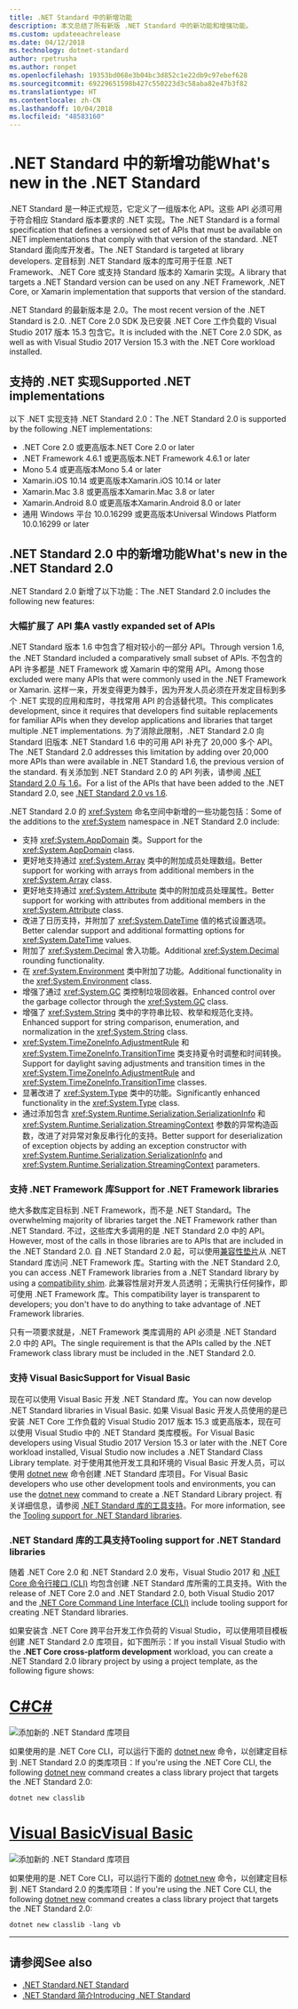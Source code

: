 ```yaml
---
title: .NET Standard 中的新增功能
description: 本文总结了所有新版 .NET Standard 中的新功能和增强功能。
ms.custom: updateeachrelease
ms.date: 04/12/2018
ms.technology: dotnet-standard
author: rpetrusha
ms.author: ronpet
ms.openlocfilehash: 19353bd068e3b04bc3d852c1e22db9c97ebef628
ms.sourcegitcommit: 69229651598b427c550223d3c58aba82e47b3f82
ms.translationtype: HT
ms.contentlocale: zh-CN
ms.lasthandoff: 10/04/2018
ms.locfileid: "48583160"
---
```

# <a name="whats-new-in-the-net-standard"></a><span data-ttu-id="bab14-103">.NET Standard 中的新增功能</span><span class="sxs-lookup"><span data-stu-id="bab14-103">What's new in the .NET Standard</span></span>

<span data-ttu-id="bab14-104">.NET Standard 是一种正式规范，它定义了一组版本化 API。这些 API 必须可用于符合相应 Standard 版本要求的 .NET 实现。</span><span class="sxs-lookup"><span data-stu-id="bab14-104">The .NET Standard is a formal specification that defines a versioned set of APIs that must be available on .NET implementations that comply with that version of the standard.</span></span> <span data-ttu-id="bab14-105">.NET Standard 面向库开发者。</span><span class="sxs-lookup"><span data-stu-id="bab14-105">The .NET Standard is targeted at library developers.</span></span> <span data-ttu-id="bab14-106">定目标到 .NET Standard 版本的库可用于任意 .NET Framework、.NET Core 或支持 Standard 版本的 Xamarin 实现。</span><span class="sxs-lookup"><span data-stu-id="bab14-106">A library that targets a .NET Standard version can be used on any .NET Framework, .NET Core, or Xamarin implementation that supports that version of the standard.</span></span>

<span data-ttu-id="bab14-107">.NET Standard 的最新版本是 2.0。</span><span class="sxs-lookup"><span data-stu-id="bab14-107">The most recent version of the .NET Standard is 2.0.</span></span> <span data-ttu-id="bab14-108">.NET Core 2.0 SDK 及已安装 .NET Core 工作负载的 Visual Studio 2017 版本 15.3 包含它。</span><span class="sxs-lookup"><span data-stu-id="bab14-108">It is included with the .NET Core 2.0 SDK, as well as with Visual Studio 2017 Version 15.3 with the .NET Core workload installed.</span></span>

## <a name="supported-net-implementations"></a><span data-ttu-id="bab14-109">支持的 .NET 实现</span><span class="sxs-lookup"><span data-stu-id="bab14-109">Supported .NET implementations</span></span>

<span data-ttu-id="bab14-110">以下 .NET 实现支持 .NET Standard 2.0：</span><span class="sxs-lookup"><span data-stu-id="bab14-110">The .NET Standard 2.0 is supported by the following .NET implementations:</span></span>

- <span data-ttu-id="bab14-111">.NET Core 2.0 或更高版本</span><span class="sxs-lookup"><span data-stu-id="bab14-111">.NET Core 2.0 or later</span></span>
- <span data-ttu-id="bab14-112">.NET Framework 4.6.1 或更高版本</span><span class="sxs-lookup"><span data-stu-id="bab14-112">.NET Framework 4.6.1 or later</span></span>
- <span data-ttu-id="bab14-113">Mono 5.4 或更高版本</span><span class="sxs-lookup"><span data-stu-id="bab14-113">Mono 5.4 or later</span></span>
- <span data-ttu-id="bab14-114">Xamarin.iOS 10.14 或更高版本</span><span class="sxs-lookup"><span data-stu-id="bab14-114">Xamarin.iOS 10.14 or later</span></span>
- <span data-ttu-id="bab14-115">Xamarin.Mac 3.8 或更高版本</span><span class="sxs-lookup"><span data-stu-id="bab14-115">Xamarin.Mac 3.8 or later</span></span>
- <span data-ttu-id="bab14-116">Xamarin.Android 8.0 或更高版本</span><span class="sxs-lookup"><span data-stu-id="bab14-116">Xamarin.Android 8.0 or later</span></span>
- <span data-ttu-id="bab14-117">通用 Windows 平台 10.0.16299 或更高版本</span><span class="sxs-lookup"><span data-stu-id="bab14-117">Universal Windows Platform 10.0.16299 or later</span></span>

## <a name="whats-new-in-the-net-standard-20"></a><span data-ttu-id="bab14-118">.NET Standard 2.0 中的新增功能</span><span class="sxs-lookup"><span data-stu-id="bab14-118">What's new in the .NET Standard 2.0</span></span>

<span data-ttu-id="bab14-119">.NET Standard 2.0 新增了以下功能：</span><span class="sxs-lookup"><span data-stu-id="bab14-119">The .NET Standard 2.0 includes the following new features:</span></span>

### <a name="a-vastly-expanded-set-of-apis"></a><span data-ttu-id="bab14-120">大幅扩展了 API 集</span><span class="sxs-lookup"><span data-stu-id="bab14-120">A vastly expanded set of APIs</span></span>

<span data-ttu-id="bab14-121">.NET Standard 版本 1.6 中包含了相对较小的一部分 API。</span><span class="sxs-lookup"><span data-stu-id="bab14-121">Through version 1.6, the .NET Standard included a comparatively small subset of APIs.</span></span> <span data-ttu-id="bab14-122">不包含的 API 许多都是 .NET Framework 或 Xamarin 中的常用 API。</span><span class="sxs-lookup"><span data-stu-id="bab14-122">Among those excluded were many APIs that were commonly used in the .NET Framework or Xamarin.</span></span> <span data-ttu-id="bab14-123">这样一来，开发变得更为棘手，因为开发人员必须在开发定目标到多个 .NET 实现的应用和库时，寻找常用 API 的合适替代项。</span><span class="sxs-lookup"><span data-stu-id="bab14-123">This complicates development, since it requires that developers find suitable replacements for familiar APIs when they develop applications and libraries that target multiple .NET implementations.</span></span> <span data-ttu-id="bab14-124">为了消除此限制，.NET Standard 2.0 向 Standard 旧版本 .NET Standard 1.6 中的可用 API 补充了 20,000 多个 API。</span><span class="sxs-lookup"><span data-stu-id="bab14-124">The .NET Standard 2.0 addresses this limitation by adding over 20,000 more APIs than were available in .NET Standard 1.6, the previous version of the standard.</span></span> <span data-ttu-id="bab14-125">有关添加到 .NET Standard 2.0 的 API 列表，请参阅 [.NET Standard 2.0 与 1.6](https://raw.githubusercontent.com/dotnet/standard/master/docs/versions/netstandard2.0_diff.md)。</span><span class="sxs-lookup"><span data-stu-id="bab14-125">For a list of the APIs that have been added to the .NET Standard 2.0, see [.NET Standard 2.0 vs 1.6](https://raw.githubusercontent.com/dotnet/standard/master/docs/versions/netstandard2.0_diff.md).</span></span>

<span data-ttu-id="bab14-126">.NET Standard 2.0 的 <xref:System> 命名空间中新增的一些功能包括：</span><span class="sxs-lookup"><span data-stu-id="bab14-126">Some of the additions to the <xref:System> namespace in .NET Standard 2.0 include:</span></span>

- <span data-ttu-id="bab14-127">支持 <xref:System.AppDomain> 类。</span><span class="sxs-lookup"><span data-stu-id="bab14-127">Support for the <xref:System.AppDomain> class.</span></span>
- <span data-ttu-id="bab14-128">更好地支持通过 <xref:System.Array> 类中的附加成员处理数组。</span><span class="sxs-lookup"><span data-stu-id="bab14-128">Better support for working with arrays from additional members in the <xref:System.Array> class.</span></span>
- <span data-ttu-id="bab14-129">更好地支持通过 <xref:System.Attribute> 类中的附加成员处理属性。</span><span class="sxs-lookup"><span data-stu-id="bab14-129">Better support for working with attributes from additional members in the <xref:System.Attribute> class.</span></span>
- <span data-ttu-id="bab14-130">改进了日历支持，并附加了 <xref:System.DateTime> 值的格式设置选项。</span><span class="sxs-lookup"><span data-stu-id="bab14-130">Better calendar support and additional formatting options for <xref:System.DateTime> values.</span></span>
- <span data-ttu-id="bab14-131">附加了 <xref:System.Decimal> 舍入功能。</span><span class="sxs-lookup"><span data-stu-id="bab14-131">Additional <xref:System.Decimal> rounding functionality.</span></span>
- <span data-ttu-id="bab14-132">在 <xref:System.Environment> 类中附加了功能。</span><span class="sxs-lookup"><span data-stu-id="bab14-132">Additional functionality in the <xref:System.Environment> class.</span></span>
- <span data-ttu-id="bab14-133">增强了通过 <xref:System.GC> 类控制垃圾回收器。</span><span class="sxs-lookup"><span data-stu-id="bab14-133">Enhanced control over the garbage collector through the <xref:System.GC> class.</span></span>
- <span data-ttu-id="bab14-134">增强了 <xref:System.String> 类中的字符串比较、枚举和规范化支持。</span><span class="sxs-lookup"><span data-stu-id="bab14-134">Enhanced support for string comparison, enumeration, and normalization in the <xref:System.String> class.</span></span>
- <span data-ttu-id="bab14-135"><xref:System.TimeZoneInfo.AdjustmentRule> 和 <xref:System.TimeZoneInfo.TransitionTime> 类支持夏令时调整和时间转换。</span><span class="sxs-lookup"><span data-stu-id="bab14-135">Support for daylight saving adjustments and transition times in the <xref:System.TimeZoneInfo.AdjustmentRule> and <xref:System.TimeZoneInfo.TransitionTime> classes.</span></span>
- <span data-ttu-id="bab14-136">显著改进了 <xref:System.Type> 类中的功能。</span><span class="sxs-lookup"><span data-stu-id="bab14-136">Significantly enhanced functionality in the <xref:System.Type> class.</span></span>
- <span data-ttu-id="bab14-137">通过添加包含 <xref:System.Runtime.Serialization.SerializationInfo> 和 <xref:System.Runtime.Serialization.StreamingContext> 参数的异常构造函数，改进了对异常对象反串行化的支持。</span><span class="sxs-lookup"><span data-stu-id="bab14-137">Better support for deserialization of exception objects by adding an exception constructor with <xref:System.Runtime.Serialization.SerializationInfo> and <xref:System.Runtime.Serialization.StreamingContext> parameters.</span></span>

### <a name="support-for-net-framework-libraries"></a><span data-ttu-id="bab14-138">支持 .NET Framework 库</span><span class="sxs-lookup"><span data-stu-id="bab14-138">Support for .NET Framework libraries</span></span>

<span data-ttu-id="bab14-139">绝大多数库定目标到 .NET Framework，而不是 .NET Standard。</span><span class="sxs-lookup"><span data-stu-id="bab14-139">The overwhelming majority of libraries target the .NET Framework rather than .NET Standard.</span></span> <span data-ttu-id="bab14-140">不过，这些库大多调用的是 .NET Standard 2.0 中的 API。</span><span class="sxs-lookup"><span data-stu-id="bab14-140">However, most of the calls in those libraries are to APIs that are included in the .NET Standard 2.0.</span></span> <span data-ttu-id="bab14-141">自 .NET Standard 2.0 起，可以使用[兼容性垫片](https://github.com/dotnet/standard/blob/master/docs/planning/netstandard-2.0/README.md#assembly-unification)从 .NET Standard 库访问 .NET Framework 库。</span><span class="sxs-lookup"><span data-stu-id="bab14-141">Starting with the .NET Standard 2.0, you can access .NET Framework libraries from a .NET Standard library by using a [compatibility shim](https://github.com/dotnet/standard/blob/master/docs/planning/netstandard-2.0/README.md#assembly-unification).</span></span> <span data-ttu-id="bab14-142">此兼容性层对开发人员透明；无需执行任何操作，即可使用 .NET Framework 库。</span><span class="sxs-lookup"><span data-stu-id="bab14-142">This compatibility layer is transparent to developers; you don't have to do anything to take advantage of .NET Framework libraries.</span></span>

<span data-ttu-id="bab14-143">只有一项要求就是，.NET Framework 类库调用的 API 必须是 .NET Standard 2.0 中的 API。</span><span class="sxs-lookup"><span data-stu-id="bab14-143">The single requirement is that the APIs called by the .NET Framework class library must be included in the .NET Standard 2.0.</span></span>

### <a name="support-for-visual-basic"></a><span data-ttu-id="bab14-144">支持 Visual Basic</span><span class="sxs-lookup"><span data-stu-id="bab14-144">Support for Visual Basic</span></span>

<span data-ttu-id="bab14-145">现在可以使用 Visual Basic 开发 .NET Standard 库。</span><span class="sxs-lookup"><span data-stu-id="bab14-145">You can now develop .NET Standard libraries in Visual Basic.</span></span> <span data-ttu-id="bab14-146">如果 Visual Basic 开发人员使用的是已安装 .NET Core 工作负载的 Visual Studio 2017 版本 15.3 或更高版本，现在可以使用 Visual Studio 中的 .NET Standard 类库模板。</span><span class="sxs-lookup"><span data-stu-id="bab14-146">For Visual Basic developers using Visual Studio 2017 Version 15.3 or later with the .NET Core workload installed, Visual Studio now includes a .NET Standard Class Library template.</span></span> <span data-ttu-id="bab14-147">对于使用其他开发工具和环境的 Visual Basic 开发人员，可以使用 [dotnet new](../../core/tools/dotnet-new.md) 命令创建 .NET Standard 库项目。</span><span class="sxs-lookup"><span data-stu-id="bab14-147">For Visual Basic developers who use other development tools and environments, you can use the [dotnet new](../../core/tools/dotnet-new.md) command to create a .NET Standard Library project.</span></span> <span data-ttu-id="bab14-148">有关详细信息，请参阅 [.NET Standard 库的工具支持](#tooling-support-for-net-standard-libraries)。</span><span class="sxs-lookup"><span data-stu-id="bab14-148">For more information, see the [Tooling support for .NET Standard libraries](#tooling-support-for-net-standard-libraries).</span></span>

### <a name="tooling-support-for-net-standard-libraries"></a><span data-ttu-id="bab14-149">.NET Standard 库的工具支持</span><span class="sxs-lookup"><span data-stu-id="bab14-149">Tooling support for .NET Standard libraries</span></span>

<span data-ttu-id="bab14-150">随着 .NET Core 2.0 和 .NET Standard 2.0 发布，Visual Studio 2017 和 [.NET Core 命令行接口 (CLI)](../../core/tools/index.md) 均包含创建 .NET Standard 库所需的工具支持。</span><span class="sxs-lookup"><span data-stu-id="bab14-150">With the release of .NET Core 2.0 and .NET Standard 2.0, both Visual Studio 2017 and the [.NET Core Command Line Interface (CLI)](../../core/tools/index.md) include tooling support for creating .NET Standard libraries.</span></span>

<span data-ttu-id="bab14-151">如果安装含 .NET Core 跨平台开发工作负荷的 Visual Studio，可以使用项目模板创建 .NET Standard 2.0 库项目，如下图所示：</span><span class="sxs-lookup"><span data-stu-id="bab14-151">If you install Visual Studio with the **.NET Core cross-platform development** workload, you can create a .NET Standard 2.0 library project by using a project template, as the following figure shows:</span></span>

# <a name="ctabcsharp"></a>[<span data-ttu-id="bab14-152">C#</span><span class="sxs-lookup"><span data-stu-id="bab14-152">C#</span></span>](#tab/csharp)

![添加新的 .NET Standard 库项目](./media/std-project-cs.png)

<span data-ttu-id="bab14-154">如果使用的是 .NET Core CLI，可以运行下面的 [dotnet new](../../core/tools/dotnet-new.md) 命令，以创建定目标到 .NET Standard 2.0 的类库项目：</span><span class="sxs-lookup"><span data-stu-id="bab14-154">If you're using the .NET Core CLI, the following [dotnet new](../../core/tools/dotnet-new.md) command creates a class library project that targets the .NET Standard 2.0:</span></span>

```
dotnet new classlib
```

# <a name="visual-basictabvb"></a>[<span data-ttu-id="bab14-155">Visual Basic</span><span class="sxs-lookup"><span data-stu-id="bab14-155">Visual Basic</span></span>](#tab/vb)

![添加新的 .NET Standard 库项目](./media/std-project-vb.png)

<span data-ttu-id="bab14-157">如果使用的是 .NET Core CLI，可以运行下面的 [dotnet new](../../core/tools/dotnet-new.md) 命令，以创建定目标到 .NET Standard 2.0 的类库项目：</span><span class="sxs-lookup"><span data-stu-id="bab14-157">If you're using the .NET Core CLI, the following [dotnet new](../../core/tools/dotnet-new.md) command creates a class library project that targets the .NET Standard 2.0:</span></span>

```
dotnet new classlib -lang vb
```

---

## <a name="see-also"></a><span data-ttu-id="bab14-158">请参阅</span><span class="sxs-lookup"><span data-stu-id="bab14-158">See also</span></span>

- [<span data-ttu-id="bab14-159">.NET Standard</span><span class="sxs-lookup"><span data-stu-id="bab14-159">.NET Standard</span></span>](../net-standard.md)  
- [<span data-ttu-id="bab14-160">.NET Standard 简介</span><span class="sxs-lookup"><span data-stu-id="bab14-160">Introducing .NET Standard</span></span>](https://blogs.msdn.microsoft.com/dotnet/2016/09/26/introducing-net-standard/)
